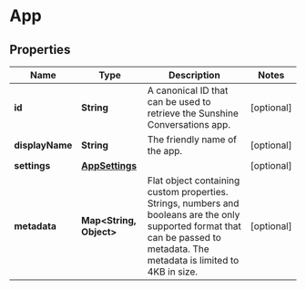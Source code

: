 

# App


## Properties

| Name | Type | Description | Notes |
|------------ | ------------- | ------------- | -------------|
|**id** | **String** | A canonical ID that can be used to retrieve the Sunshine Conversations app. |  [optional] |
|**displayName** | **String** | The friendly name of the app. |  [optional] |
|**settings** | [**AppSettings**](AppSettings.md) |  |  [optional] |
|**metadata** | **Map&lt;String, Object&gt;** | Flat object containing custom properties. Strings, numbers and booleans  are the only supported format that can be passed to metadata. The metadata is limited to 4KB in size.  |  [optional] |



